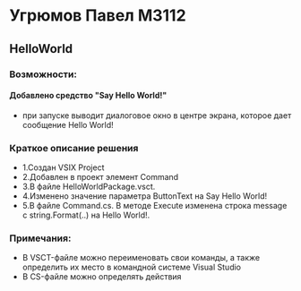 # Угрюмов Павел M3112
## HelloWorld
### Возможности:
#### Добавлено средство "Say Hello World!"
* при запуске выводит диалоговое окно в центре экрана, которое дает сообщение Hello World!
### Краткое описание решения
* 1.Создан VSIX Project
* 2.Добавлен в проект элемент Command
* 3.В файле  HelloWorldPackage.vsct.
* 4.Изменено значение параметра ButtonText на Say Hello World!
* 5.В файле Command.cs. В методе Execute изменена строка message с string.Format(..) на Hello World!.
### Примечания:
* В VSCT-файле можно переименовать свои команды, а также определить их место в командной системе Visual Studio
* В CS-файле можно определять действия
